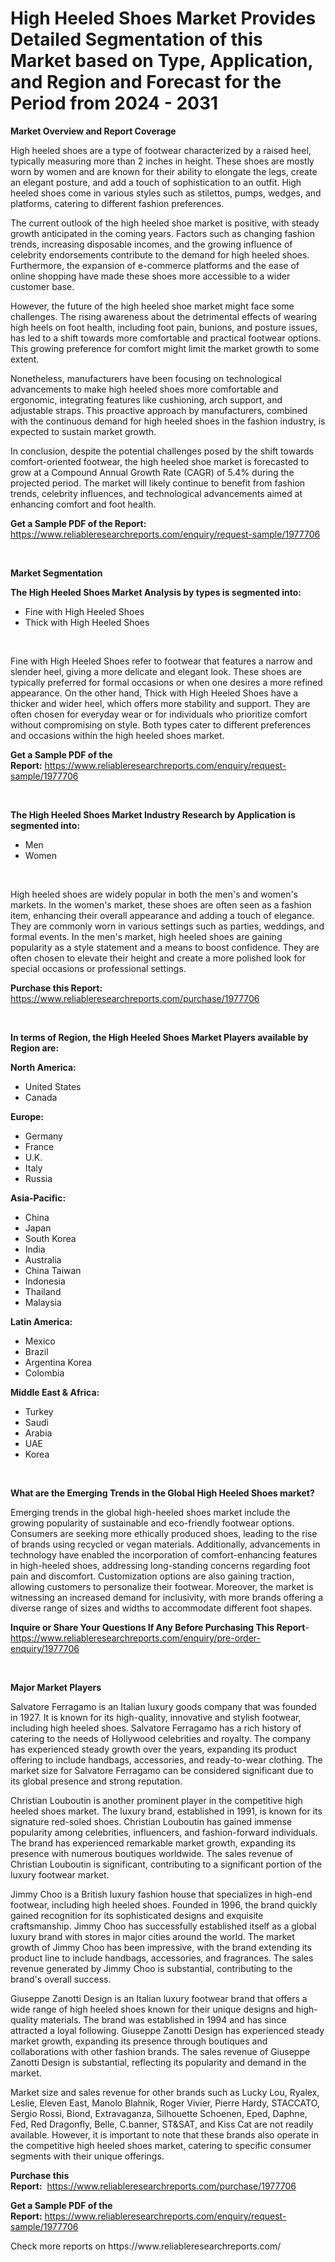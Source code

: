<p><h1>High Heeled Shoes Market Provides Detailed Segmentation of this Market based on Type, Application, and Region and Forecast for the Period from 2024 - 2031</h1></p><p><strong>Market Overview and Report Coverage</strong></p>
<p><p>High heeled shoes are a type of footwear characterized by a raised heel, typically measuring more than 2 inches in height. These shoes are mostly worn by women and are known for their ability to elongate the legs, create an elegant posture, and add a touch of sophistication to an outfit. High heeled shoes come in various styles such as stilettos, pumps, wedges, and platforms, catering to different fashion preferences.</p><p>The current outlook of the high heeled shoe market is positive, with steady growth anticipated in the coming years. Factors such as changing fashion trends, increasing disposable incomes, and the growing influence of celebrity endorsements contribute to the demand for high heeled shoes. Furthermore, the expansion of e-commerce platforms and the ease of online shopping have made these shoes more accessible to a wider customer base.</p><p>However, the future of the high heeled shoe market might face some challenges. The rising awareness about the detrimental effects of wearing high heels on foot health, including foot pain, bunions, and posture issues, has led to a shift towards more comfortable and practical footwear options. This growing preference for comfort might limit the market growth to some extent.</p><p>Nonetheless, manufacturers have been focusing on technological advancements to make high heeled shoes more comfortable and ergonomic, integrating features like cushioning, arch support, and adjustable straps. This proactive approach by manufacturers, combined with the continuous demand for high heeled shoes in the fashion industry, is expected to sustain market growth.</p><p>In conclusion, despite the potential challenges posed by the shift towards comfort-oriented footwear, the high heeled shoe market is forecasted to grow at a Compound Annual Growth Rate (CAGR) of 5.4% during the projected period. The market will likely continue to benefit from fashion trends, celebrity influences, and technological advancements aimed at enhancing comfort and foot health.</p></p>
<p><strong>Get a Sample PDF of the Report:</strong> <a href="https://www.reliableresearchreports.com/enquiry/request-sample/1977706">https://www.reliableresearchreports.com/enquiry/request-sample/1977706</a></p>
<p>&nbsp;</p>
<p><strong>Market Segmentation</strong></p>
<p><strong>The High Heeled Shoes Market Analysis by types is segmented into:</strong></p>
<p><ul><li>Fine with High Heeled Shoes</li><li>Thick with High Heeled Shoes</li></ul></p>
<p>&nbsp;</p>
<p><p>Fine with High Heeled Shoes refer to footwear that features a narrow and slender heel, giving a more delicate and elegant look. These shoes are typically preferred for formal occasions or when one desires a more refined appearance. On the other hand, Thick with High Heeled Shoes have a thicker and wider heel, which offers more stability and support. They are often chosen for everyday wear or for individuals who prioritize comfort without compromising on style. Both types cater to different preferences and occasions within the high heeled shoes market.</p></p>
<p><strong>Get a Sample PDF of the Report:</strong>&nbsp;<a href="https://www.reliableresearchreports.com/enquiry/request-sample/1977706">https://www.reliableresearchreports.com/enquiry/request-sample/1977706</a></p>
<p>&nbsp;</p>
<p><strong>The High Heeled Shoes Market Industry Research by Application is segmented into:</strong></p>
<p><ul><li>Men</li><li>Women</li></ul></p>
<p>&nbsp;</p>
<p><p>High heeled shoes are widely popular in both the men's and women's markets. In the women's market, these shoes are often seen as a fashion item, enhancing their overall appearance and adding a touch of elegance. They are commonly worn in various settings such as parties, weddings, and formal events. In the men's market, high heeled shoes are gaining popularity as a style statement and a means to boost confidence. They are often chosen to elevate their height and create a more polished look for special occasions or professional settings.</p></p>
<p><strong>Purchase this Report:</strong>&nbsp; <a href="https://www.reliableresearchreports.com/purchase/1977706">https://www.reliableresearchreports.com/purchase/1977706</a></p>
<p>&nbsp;</p>
<p><strong>In terms of Region, the High Heeled Shoes Market Players available by Region are:</strong></p>
<p>
    <p> <strong> North America: </strong>
        <ul>
            <li>United States</li>
            <li>Canada</li>
        </ul>
        </p> 
    <p> <strong> Europe: </strong>
        <ul>
            <li>Germany</li>
            <li>France</li>
            <li>U.K.</li>
            <li>Italy</li>
            <li>Russia</li>
        </ul>
        </p> 
    <p> <strong> Asia-Pacific: </strong>
        <ul>
            <li>China</li>
            <li>Japan</li>
            <li>South Korea</li>
            <li>India</li>
            <li>Australia</li>
            <li>China Taiwan</li>
            <li>Indonesia</li>
            <li>Thailand</li>
            <li>Malaysia</li>
        </ul>
        </p> 
    <p> <strong> Latin America: </strong>
        <ul>
            <li>Mexico</li>
            <li>Brazil</li>
            <li>Argentina Korea</li>
            <li>Colombia</li>
        </ul>
        </p> 
    <p> <strong> Middle East & Africa: </strong>
        <ul>
            <li>Turkey</li>
            <li>Saudi</li>
            <li>Arabia</li>
            <li>UAE</li>
            <li>Korea</li>
        </ul>
    </p>
    </p>
<p>&nbsp;</p>
<p><strong>What are the Emerging Trends in the Global High Heeled Shoes market?</strong></p>
<p><p>Emerging trends in the global high-heeled shoes market include the growing popularity of sustainable and eco-friendly footwear options. Consumers are seeking more ethically produced shoes, leading to the rise of brands using recycled or vegan materials. Additionally, advancements in technology have enabled the incorporation of comfort-enhancing features in high-heeled shoes, addressing long-standing concerns regarding foot pain and discomfort. Customization options are also gaining traction, allowing customers to personalize their footwear. Moreover, the market is witnessing an increased demand for inclusivity, with more brands offering a diverse range of sizes and widths to accommodate different foot shapes.</p></p>
<p><strong>Inquire or Share Your Questions If Any Before Purchasing This Report</strong>- <a href="https://www.reliableresearchreports.com/enquiry/pre-order-enquiry/1977706">https://www.reliableresearchreports.com/enquiry/pre-order-enquiry/1977706</a></p>
<p>&nbsp;</p>
<p><strong>Major Market Players</strong></p>
<p><p>Salvatore Ferragamo is an Italian luxury goods company that was founded in 1927. It is known for its high-quality, innovative and stylish footwear, including high heeled shoes. Salvatore Ferragamo has a rich history of catering to the needs of Hollywood celebrities and royalty. The company has experienced steady growth over the years, expanding its product offering to include handbags, accessories, and ready-to-wear clothing. The market size for Salvatore Ferragamo can be considered significant due to its global presence and strong reputation.</p><p>Christian Louboutin is another prominent player in the competitive high heeled shoes market. The luxury brand, established in 1991, is known for its signature red-soled shoes. Christian Louboutin has gained immense popularity among celebrities, influencers, and fashion-forward individuals. The brand has experienced remarkable market growth, expanding its presence with numerous boutiques worldwide. The sales revenue of Christian Louboutin is significant, contributing to a significant portion of the luxury footwear market.</p><p>Jimmy Choo is a British luxury fashion house that specializes in high-end footwear, including high heeled shoes. Founded in 1996, the brand quickly gained recognition for its sophisticated designs and exquisite craftsmanship. Jimmy Choo has successfully established itself as a global luxury brand with stores in major cities around the world. The market growth of Jimmy Choo has been impressive, with the brand extending its product line to include handbags, accessories, and fragrances. The sales revenue generated by Jimmy Choo is substantial, contributing to the brand's overall success.</p><p>Giuseppe Zanotti Design is an Italian luxury footwear brand that offers a wide range of high heeled shoes known for their unique designs and high-quality materials. The brand was established in 1994 and has since attracted a loyal following. Giuseppe Zanotti Design has experienced steady market growth, expanding its presence through boutiques and collaborations with other fashion brands. The sales revenue of Giuseppe Zanotti Design is substantial, reflecting its popularity and demand in the market.</p><p>Market size and sales revenue for other brands such as Lucky Lou, Ryalex, Leslie, Eleven East, Manolo Blahnik, Roger Vivier, Pierre Hardy, STACCATO, Sergio Rossi, Biond, Extravaganza, Silhouette Schoenen, Eped, Daphne, Fed, Red Dragonfly, Belle, C.banner, ST&SAT, and Kiss Cat are not readily available. However, it is important to note that these brands also operate in the competitive high heeled shoes market, catering to specific consumer segments with their unique offerings.</p></p>
<p><strong>Purchase this Report:</strong>&nbsp;&nbsp;<a href="https://www.reliableresearchreports.com/purchase/1977706">https://www.reliableresearchreports.com/purchase/1977706</a></p>
<p></p>
<p><strong>Get a Sample PDF of the Report:</strong>&nbsp;<a href="https://www.reliableresearchreports.com/enquiry/request-sample/1977706">https://www.reliableresearchreports.com/enquiry/request-sample/1977706</a></p>
<p>Check more reports on https://www.reliableresearchreports.com/</p>